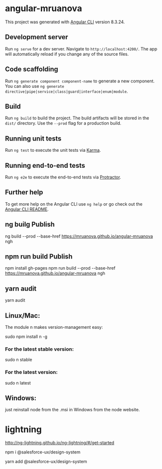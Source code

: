 # angular-mruanova

This project was generated with [Angular CLI](https://github.com/angular/angular-cli) version 8.3.24.

## Development server

Run `ng serve` for a dev server. Navigate to `http://localhost:4200/`. The app will automatically reload if you change any of the source files.

## Code scaffolding

Run `ng generate component component-name` to generate a new component. You can also use `ng generate directive|pipe|service|class|guard|interface|enum|module`.

## Build

Run `ng build` to build the project. The build artifacts will be stored in the `dist/` directory. Use the `--prod` flag for a production build.

## Running unit tests

Run `ng test` to execute the unit tests via [Karma](https://karma-runner.github.io).

## Running end-to-end tests

Run `ng e2e` to execute the end-to-end tests via [Protractor](http://www.protractortest.org/).

## Further help

To get more help on the Angular CLI use `ng help` or go check out the [Angular CLI README](https://github.com/angular/angular-cli/blob/master/README.md).

## ng builg Publish
ng build --prod --base-href https://mruanova.github.io/angular-mruanova
ngh

## npm run build Publish
npm install gh-pages
npm run build --prod --base-href https://mruanova.github.io/angular-mruanova
ngh

## yarn audit

yarn audit

## Linux/Mac:

The module n makes version-management easy:

sudo npm install n -g

### For the latest stable version:

sudo n stable

### For the latest version:

sudo n latest

## Windows:

just reinstall node from the .msi in Windows from the node website.

# lightning

http://ng-lightning.github.io/ng-lightning/#/get-started

npm i @salesforce-ux/design-system

yarn add @salesforce-ux/design-system